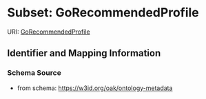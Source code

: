 # Subset: GoRecommendedProfile

URI: [GoRecommendedProfile](GoRecommendedProfile.md)




## Identifier and Mapping Information







### Schema Source


* from schema: https://w3id.org/oak/ontology-metadata
























































































































































































